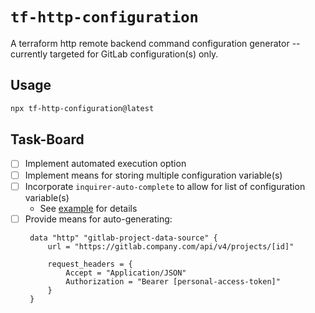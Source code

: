 # `tf-http-configuration` #

A terraform http remote backend command configuration generator -- currently targeted
for GitLab configuration(s) only.

## Usage ##

```bash
npx tf-http-configuration@latest
```
              
## Task-Board ##
    
- [ ] Implement automated execution option                                                                                      
- [ ] Implement means for storing multiple configuration variable(s)
- [ ] Incorporate `inquirer-auto-complete` to allow for list of configuration variable(s)
  - See [example](./development/auto-complete.js) for details
- [ ] Provide means for auto-generating:
    ```hcl
     data "http" "gitlab-project-data-source" {
         url = "https://gitlab.company.com/api/v4/projects/[id]"
  
         request_headers = {
             Accept = "Application/JSON"
             Authorization = "Bearer [personal-access-token]"
         }
     }
     ```
